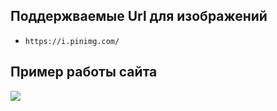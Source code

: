 ## Поддержваемые Url для изображений
- `https://i.pinimg.com/`

## Пример работы сайта
![]([image.png](https://github.com/MintPotato/news-site/blob/main/gif/Desktop2024.12.02-08.57.30.07-ezgif.com-video-to-gif-converter.gif))
